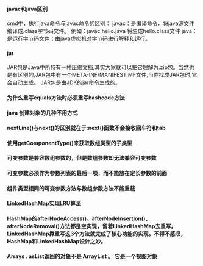 ####  javac和java区别
cmd中，执行java命令与javac命令的区别：
javac：是编译命令，将java源文件编译成.class字节码文件。
例如：javac hello.java 
将生成hello.class文件
java：是运行字节码文件；由java虚拟机对字节码进行解释和运行。
#### jar
JAR包是Java中所特有一种压缩文档,其实大家就可以把它理解为.zip包。当然也是有区别的,JAR包中有一个META-INF\MANIFEST.MF文件,当你找成JAR包时,它会自动生成。
JAR包是由JDK的jar命令生成的。
####  为什么重写equals方法时必须重写hashcode方法
#### java 创建对象的几种不用方式
#### nextLine()与next()的区别就在于:next()函数不会接收回车符和tab
#### 使用getComponentType()来获取数组类型的子类型
#### 可变参数是兼容数组参数的，但是数组参数却无法兼容可变参数
#### 可变参数必须作为参数列表的最后一项，而不能放在定长参数的前面
#### 组件类型相同的可变参数方法与数组参数方法不能重载
#### LinkedHashMap实现LRU算法
#### HashMap的afterNodeAccess()、afterNodeInsertion()、afterNodeRemoval()方法都是空实现，留着LinkedHashMap去重写。LinkedHashMap靠重写这3个方法就完成了核心功能的实现。不得不感叹，HashMap和LinkedHashMap设计之妙。
#### Arrays . asList返回的对象不是 ArrayList 。 它是一个视图对象
<!--stackedit_data:
eyJoaXN0b3J5IjpbMTY5MzUxODQwMiwtMTE0MzQ2MTAzMCwxNz
YwOTIzNzkwLC00MTQ0ODYwNjcsLTE0MTE2Mjc0NjQsNjY2MzA3
NzI2LC05ODEyOTgyMiwtMTcwODM4Njk5Nl19
-->